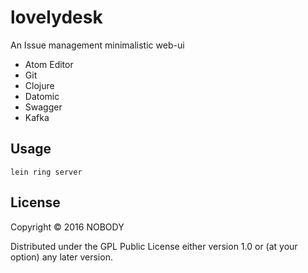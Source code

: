 # lovelydesk

An Issue management minimalistic web-ui

- Atom Editor
- Git
- Clojure
- Datomic
- Swagger
- Kafka

## Usage

`lein ring server`

## License

Copyright © 2016 NOBODY

Distributed under the GPL Public License either version 1.0 or (at
your option) any later version.
